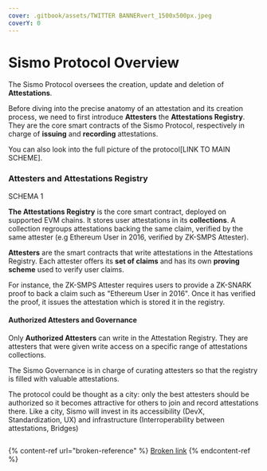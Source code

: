 ```yaml
---
cover: .gitbook/assets/TWITTER BANNERvert_1500x500px.jpeg
coverY: 0
---
```


# Sismo Protocol Overview

The Sismo Protocol oversees the creation, update and deletion of **Attestations**.

Before diving into the precise anatomy of an attestation and its creation process, we need to first introduce **Attesters** the **Attestations Registry**. They are the core smart contracts of the Sismo Protocol, respectively in charge of **issuing** and **recording** attestations.

You can also look into the full picture of the protocol\[LINK TO MAIN SCHEME].

### Attesters and Attestations Registry

SCHEMA 1&#x20;



**The Attestations Registry** is the core smart contract, deployed on supported EVM chains. It stores user attestations in its **collections**. A collection regroups attestations backing the same claim, verified by the same attester (e.g Ethereum User in 2016, verified by ZK-SMPS Attester).

**Attesters** are the smart contracts that write attestations in the Attestations Registry. Each attester offers its **set of claims** and has its own **proving scheme** used to verify user claims.&#x20;

For instance, the ZK-SMPS Attester requires users to provide a ZK-SNARK proof to back a claim such as "Ethereum User in 2016". Once it has verified the proof, it issues the attestation which is stored it in the registry.

#### Authorized Attesters and Governance

Only **Authorized Attesters** can write in the Attestation Registry. They are attesters that were given write access on a specific range of attestations collections.&#x20;

The Sismo Governance is in charge of curating attesters so that the registry is filled with valuable attestations.&#x20;

The protocol could be thought as a city: only the best attesters should be authorized so it becomes attractive for others to join and record attestations there. Like a city, Sismo will invest in its accessibility (DevX, Standardization, UX) and infrastructure (Interroperability between attestations, Bridges)

```
```

{% content-ref url="broken-reference" %}
[Broken link](broken-reference)
{% endcontent-ref %}
